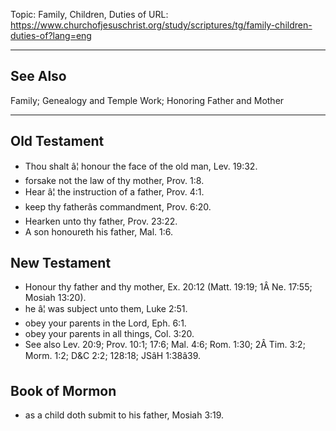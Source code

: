 Topic: Family, Children, Duties of
URL: https://www.churchofjesuschrist.org/study/scriptures/tg/family-children-duties-of?lang=eng

---

## See Also

Family; Genealogy and Temple Work; Honoring Father and Mother

---

## Old Testament

- Thou shalt â¦ honour the face of the old man, Lev. 19:32.
- forsake not the law of thy mother, Prov. 1:8.
- Hear â¦ the instruction of a father, Prov. 4:1.
- keep thy fatherâs commandment, Prov. 6:20.
- Hearken unto thy father, Prov. 23:22.
- A son honoureth his father, Mal. 1:6.

## New Testament

- Honour thy father and thy mother, Ex. 20:12 (Matt. 19:19; 1Â Ne. 17:55; Mosiah 13:20).
- he â¦ was subject unto them, Luke 2:51.
- obey your parents in the Lord, Eph. 6:1.
- obey your parents in all things, Col. 3:20.
- See also Lev. 20:9; Prov. 10:1; 17:6; Mal. 4:6; Rom. 1:30; 2Â Tim. 3:2; Morm. 1:2; D&C 2:2; 128:18; JSâH 1:38â39.

## Book of Mormon

- as a child doth submit to his father, Mosiah 3:19.

